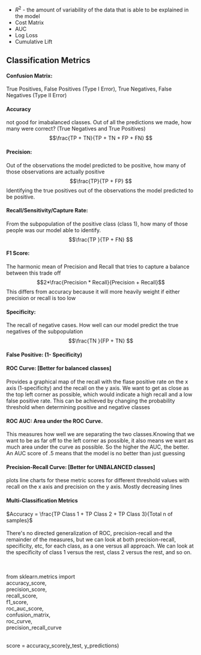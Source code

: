 * ${R^2}$ - the amount of variability of the data that is able to be explained in the model
* Cost Matrix
* AUC
* Log Loss
* Cumulative Lift

## Classification Metrics
#### Confusion Matrix: 
True Positives, False Positives (Type I Error), True Negatives, False Negatives (Type II Error)

#### Accuracy
not good for imabalanced classes. Out of all the predictions we made, how many were correct? (True Negatives and True Positives)
  $$\frac{TP + TN}{TP + TN + FP + FN} $$
  
#### Precision:
Out of the observations the model predicted to be positive, how many of those observations are actually positive <br>$$\frac{TP}{TP + FP} $$ Identifying the true positives out of the observations the model predicted to be positive.

#### Recall/Sensitivity/Capture Rate:
From the subpopulation of the positive class (class 1), how many of those people was our model able to identify.   $$\frac{TP }{TP + FN} $$

#### F1 Score:
The harmonic mean of Precision and Recall that tries to capture a balance between this trade off  $$2*\frac{Precision * Recall}{Precision + Recall}$$
  This differs from accuracy because it will more heavily weight if either precision or recall is too low
  
#### Specificity:
The recall of negative cases. How well can our model predict the true negatives of the subpopulation $$\frac{TN }{FP + TN} $$

#### False Positive: (1- Specificity)

#### ROC Curve: [Better for balanced classes] 
Provides a graphical map of the recall with the flase positive rate on the x axis (1-specificity) and the recall on the y axis. We want to get as close as the top left corner as possible, which would indicate a high recall and a low false positive rate. This can be achieved by changing the probability threshold when determining positive and negative classes

#### ROC AUC: Area under the ROC Curve. 
This measures how well we are separating the two classes.Knowing that we want to be as far off to the left corner as possible, it also means we want as much area under the curve as possible. So the higher the AUC, the better.<br>
An AUC score of .5 means that the model is no better than just guessing

#### Precision-Recall Curve: [Better for UNBALANCED classes] 
plots line charts for these metric scores for different threshold values with recall on the x axis and precision on the y axis. Mostly decreasing lines

#### Multi-Classification Metrics
$Accuracy = \frac{TP Class 1 + TP Class 2 + TP Class 3}{Total n of samples}$<br><br>
There's no directed generalization of ROC, precision-recall and the remainder of the measures, but we can look at both precision-recall, specificity, etc, for each class, as a one versus all approach. We can look at the specificity of class 1 versus the rest, class 2 versus the rest, and so on. 

<br><Br>
from sklearn.metrics import <br>
accuracy_score,<br>
precision_score,<br>
recall_score,<br>
f1_score,<br>
roc_auc_score,<br>
confusion_matrix,<br>
roc_curve,<br>
precision_recall_curve <br><Br>

score = accuracy_score(y_test, y_predictions)
      
